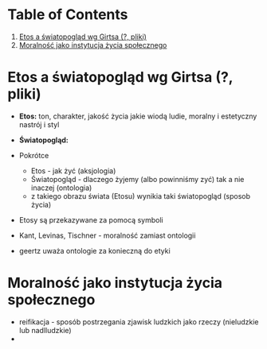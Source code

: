 
# Table of Contents

1.  [Etos a światopogląd wg Girtsa (?, pliki)](#org78368a3)
2.  [Moralność jako instytucja życia społecznego](#orge71f338)


<a id="org78368a3"></a>

# Etos a światopogląd wg Girtsa (?, pliki)

-   **Etos:** ton, charakter, jakość życia jakie wiodą ludie, moralny i estetyczny nastrój i styl
-   **Światopogląd:** 


-   Pokrótce
    -   Etos - jak żyć (aksjologia)
    -   Światopogląd - dlaczego żyjemy (albo powinniśmy zyć) tak a nie inaczej (ontologia)
    -   z takiego obrazu świata (Etosu) wynikia taki światopogląd (sposob życia)
-   Etosy są przekazywane za pomocą symboli

-   Kant, Levinas, Tischner - moralność zamiast ontologii
-   geertz uważa ontologie za konieczną do etyki


<a id="orge71f338"></a>

# Moralność jako instytucja życia społecznego

-   reifikacja - sposób postrzegania zjawisk ludzkich jako rzeczy (nieludzkie lub nadlludzkie)
-   

